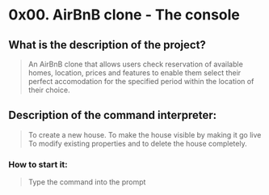 # 0x00. AirBnB clone - The console

## What is the description of the project?

> An AirBnB clone that allows users check reservation of available homes, location, prices and features to enable them select their perfect accomodation for the specified period within the location of their choice.


## Description of the command interpreter:

> To create a new house.
> To make the house visible by making it go live
> To modify existing properties and to delete the house completely.


### How to start it:

> Type the command <help> into the prompt
